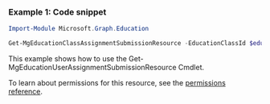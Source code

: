 ### Example 1: Code snippet

```powershellImport-Module Microsoft.Graph.Education

Get-MgEducationClassAssignmentSubmissionResource -EducationClassId $educationClassId -EducationAssignmentId $educationAssignmentId -EducationSubmissionId $educationSubmissionId
```
This example shows how to use the Get-MgEducationUserAssignmentSubmissionResource Cmdlet.
To learn about permissions for this resource, see the [permissions reference](/graph/permissions-reference).

